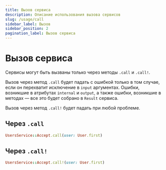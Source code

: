 ```yaml
---
title: Вызов сервиса
description: Описание использования вызова сервисов
slug: /usage/call
sidebar_label: Вызов
sidebar_position: 2
pagination_label: Вызов сервиса
---
```


# Вызов сервиса

Сервисы могут быть вызваны только через методы `.call` и `.call!`.

Вызов через метод `.call` будет падать с ошибкой только в том случае, если он перехватит исключение в `input` аргументах.
Ошибки, возникшие в атрибутах `internal` и `output`, а также ошибки, возникшие в методах — все это будет собрано в `Result` сервиса.

Вызов через метод `.call!` будет падать при любой проблеме.

## Через `.call`

```ruby
UsersService::Accept.call(user: User.first)
```

## Через `.call!`

```ruby
UsersService::Accept.call!(user: User.first)
```
